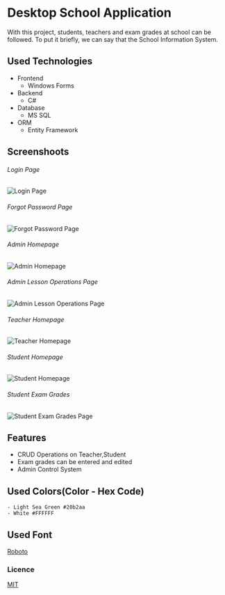 
# Desktop School Application


With this project, students, teachers and exam grades at school can be followed.
To put it briefly, we can say that the School Information System.

## Used Technologies

 * Frontend
    - Windows Forms
 * Backend 
     - C#
 * Database
    - MS SQL
 * ORM
   - Entity Framework


## Screenshoots

<h6> Login Page </h6>
<img src="https://i.hizliresim.com/sqsr4nw.png" alt="Login Page"/>
<br>

<h6> Forgot Password Page </h6>
<img src="https://i.hizliresim.com/cut4nqh.png" alt="Forgot Password Page"/>
<br>

<h6> Admin Homepage </h6>
<img src="https://i.hizliresim.com/o9cw84k.png" alt="Admin Homepage"/>
<br>

<h6> Admin Lesson Operations Page </h6>
<img src="https://i.hizliresim.com/nfb8w5l.png" alt="Admin Lesson Operations Page"/>
<br>

<h6> Teacher Homepage </h6>
<img src="https://i.hizliresim.com/tmcmlv2.png" alt="Teacher Homepage"/>
<br>

<h6> Student Homepage </h6>
<img src="https://i.hizliresim.com/3v3mvnn.png" alt="Student Homepage"/>
<br>

<h6> Student Exam Grades </h6>
<img src="https://i.hizliresim.com/o0m9twz.png" alt="Student Exam Grades Page"/>
<br>
  
## Features

- CRUD Operations on Teacher,Student
- Exam grades can be entered and edited
- Admin Control System

## Used Colors(Color - Hex Code)
    - Light Sea Green #20b2aa 
    - White #FFFFFF

## Used Font

[Roboto](https://fonts.google.com/specimen/Roboto)
  
### Licence

[MIT](https://github.com/mehmetacisuu/DesktopSchoolApplication/blob/main/LICENSE)

  
